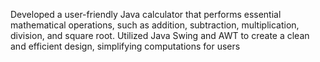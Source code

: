 Developed a user-friendly Java calculator that performs essential mathematical operations, such as addition, subtraction, multiplication, division, and square root. Utilized Java Swing and AWT to create a clean and efficient design, simplifying computations for users 
